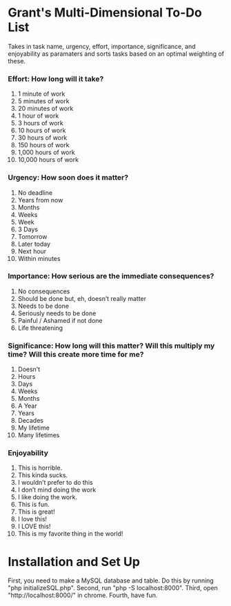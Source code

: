 # Grant's Multi-Dimensional To-Do List
Takes in task name, urgency, effort, importance, significance, and enjoyability as paramaters and sorts tasks based on an optimal weighting of these.

### Effort: How long will it take?
1. 1 minute of work
2. 5 minutes of work
3. 20 minutes of work
4. 1 hour of work
5. 3 hours of work
6. 10 hours of work
7. 30 hours of work
8. 150 hours of work
9. 1,000 hours of work
10. 10,000 hours of work

### Urgency: How soon does it matter?
1. No deadline
2. Years from now
3. Months
4. Weeks
5. Week
6. 3 Days
7. Tomorrow
8. Later today
9. Next hour
10. Within minutes

### Importance: How serious are the immediate consequences?
1. No consequences 
3. Should be done but, eh, doesn’t really matter
5. Needs to be done
7. Seriously needs to be done
8. Painful / Ashamed if not done
10. Life threatening

### Significance: How long will this matter? Will this multiply my time? Will this create more time for me?
1. Doesn’t
2. Hours
3. Days
4. Weeks
5. Months
6. A Year
7. Years
8. Decades
9. My lifetime
10. Many lifetimes

### Enjoyability
1. This is horrible. 
2. This kinda sucks.
3. I wouldn’t prefer to do this
4. I don’t mind doing the work 
5. I like doing the work.
6. This is fun.
7. This is great!
8. I love this!
9. I LOVE this!
10. This is my favorite thing in the world!

# Installation and Set Up
First, you need to make a MySQL database and table. Do this by running "php initializeSQL.php".
Second, run "php -S localhost:8000".
Third, open "http://localhost:8000/" in chrome.
Fourth, have fun.
